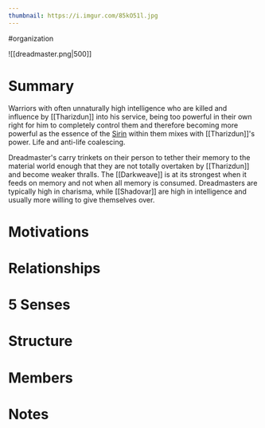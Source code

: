 ```yaml
---
thumbnail: https://i.imgur.com/85kO51l.jpg
---
```

#organization

![[dreadmaster.png|500]]
# Summary
Warriors with often unnaturally high intelligence who are killed and influence by [[Tharizdun]] into his service, being too powerful in their own right for him to completely control them and therefore becoming more powerful as the essence of the [Sirin](https://www.notion.so/Sirin-49d5a18bee7a4b8789d58d29067c855a) within them mixes with [[Tharizdun]]'s power. Life and anti-life coalescing.

Dreadmaster's carry trinkets on their person to tether their memory to the material world enough that they are not totally overtaken by [[Tharizdun]] and become weaker thralls. The [[Darkweave]] is at its strongest when it feeds on memory and not when all memory is consumed. Dreadmasters are typically high in charisma, while [[Shadovar]] are high in intelligence and usually more willing to give themselves over.

# Motivations
# Relationships
# 5 Senses
# Structure
# Members
# Notes
